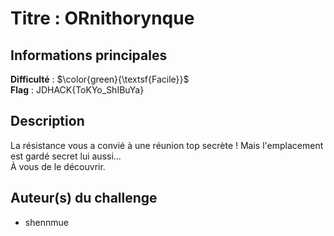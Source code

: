 # Titre : ORnithorynque 

## Informations principales

**Difficulté** : $\color{green}{\textsf{Facile}}$ \
**Flag** : JDHACK{ToKYo_ShIBuYa}

## Description

La résistance vous a convié à une réunion top secrète ! 
Mais l'emplacement est gardé secret lui aussi... 	
À vous de le découvrir.

## Auteur(s) du challenge

- shennmue


